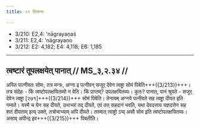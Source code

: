 ```yaml
---
title: ५१ टिप्पन्यः

---
```

- 3/210: E2,4: 'nāgrayaṇaś
- 3/211: E2,4: 'nāgrayaṇo
- 3/212: E2: 4,182; E4: 4,118; E6: 1,185

____________________________________________


## त्वष्टारं तूपलक्षयेत् पानात् // MS_३,२.३४ //

अस्ति पात्नीवतः सोमः, तत्र मन्त्रः, अग्ना इ पत्नीवन् सजूर् देवेन त्वष्ट्रा सोमं पिबेति+++({3/213})+++। तत्र संदेहः - किं त्वष्टोपलक्षयितव्यो न वेति। किं प्राप्तम्? उपलक्षयितव्यः। कुतः? पानात्, पानं श्रूयते - सजूर् देवेन त्वष्ट्रा [२७१]+++({3/214})+++ सोमं पिबेति। तेनायम् अग्नये पत्नीवते सह त्वष्ट्रा दीयत इति गम्यते। यस्मै च येन सह दीयते, उभाभ्यां तद् दीयते, एवं तत् सहदानं भवति, यथा देवदत्ताय यज्ञदत्तेन सह शतं दीयताम् इत्य् उक्ते, तत्रोभाभ्याम् अपि दीयते। तस्मात् त्वाष्ट्रो ऽप्य् असौ सोम इति त्वष्टोपलक्षयितव्यः। असाव् अपीन्द्र इव+++({3/215})+++ पिबतीति।